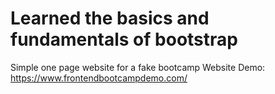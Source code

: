 # Learned the basics and fundamentals of bootstrap
Simple one page website for a fake bootcamp
Website Demo: https://www.frontendbootcampdemo.com/
